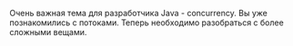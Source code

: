 Очень важная тема для разработчика Java - concurrency. Вы уже познакомились с потоками. Теперь необходимо разобраться с более сложными вещами.
